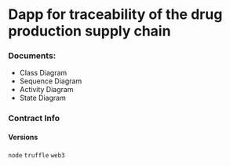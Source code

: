 # Dapp for traceability of the drug production supply chain

### Documents:
  - Class Diagram
  - Sequence Diagram
  - Activity Diagram
  - State Diagram

### Contract Info

#### Versions
`node`
`truffle`
`web3`

